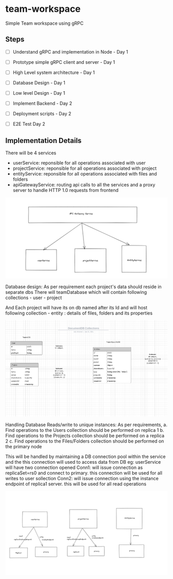 # team-workspace
Simple Team workspace using gRPC


## Steps
- [ ] Understand gRPC and implementation in Node - Day 1
- [ ] Prototype simple gRPC client and server - Day 1
- [ ] High Level system architecture - Day 1
- [ ] Database Design - Day 1
- [ ] Low level Design - Day 1
- [ ] Implement Backend - Day 2
- [ ] Deployment scripts - Day 2
- [ ] E2E Test Day 2


## Implementation Details

There will be 4 services
- userService: reponsible for all operations associated with user
- projectService: reponsible for all operations associated with project 
- entityService: reponsible for all operations associated with  files and folders
- apiGatewayService: routing api calls to all the services and a proxy server to handle HTTP 1.0 requests from frontend

<img src="GatewayService.png">

Database design:
As per requirement each project's data should reside in separate dbs
There will teamDatabase which will contain following collections
    - user
    - project

And Each project will have its on db named after its Id and will host following collection
    - entity : details of files, folders and its properties


<img src="db.png">

Handling Database Reads/write to unique instances:
As per requirements, 
    a. Find operations to the Users collection should be performed on replica 1
    b. Find operations to the Projects collection should be performed on a
    replica 2
    c. Find operations to the Files/Folders collection should be performed on
    the primary node

This will be handled by maintaining a DB connection pool within the service and the this connection will used to access data from DB
eg: 
userService will have two connection opened
Conn1: will issue connection as replicaSet=rs0 and connect to primary. this connection will be used for all writes to user sollection
Conn2: will issue connection using the instance endpoint of replica1 server. this will be used for all read operations

<img src="ConnectionPool.png">
